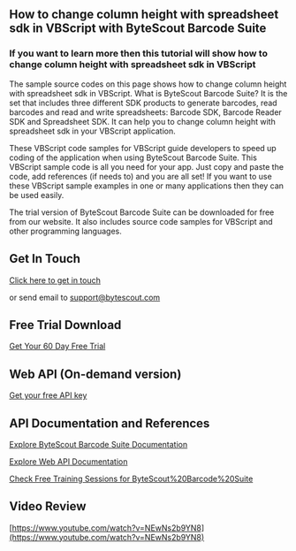 ## How to change column height with spreadsheet sdk in VBScript with ByteScout Barcode Suite

### If you want to learn more then this tutorial will show how to change column height with spreadsheet sdk in VBScript

The sample source codes on this page shows how to change column height with spreadsheet sdk in VBScript. What is ByteScout Barcode Suite? It is the set that includes three different SDK products to generate barcodes, read barcodes and read and write spreadsheets: Barcode SDK, Barcode Reader SDK and Spreadsheet SDK. It can help you to change column height with spreadsheet sdk in your VBScript application.

 These VBScript code samples for VBScript guide developers to speed up coding of the application when using ByteScout Barcode Suite. This VBScript sample code is all you need for your app. Just copy and paste the code, add references (if needs to) and you are all set! If you want to use these VBScript sample examples in one or many applications then they can be used easily.

The trial version of ByteScout Barcode Suite can be downloaded for free from our website. It also includes source code samples for VBScript and other programming languages.

## Get In Touch

[Click here to get in touch](https://bytescout.zendesk.com/hc/en-us/requests/new?subject=ByteScout%20Barcode%20Suite%20Question)

or send email to [support@bytescout.com](mailto:support@bytescout.com?subject=ByteScout%20Barcode%20Suite%20Question) 

## Free Trial Download

[Get Your 60 Day Free Trial](https://bytescout.com/download/web-installer?utm_source=github-readme)

## Web API (On-demand version)

[Get your free API key](https://pdf.co/documentation/api?utm_source=github-readme)

## API Documentation and References

[Explore ByteScout Barcode Suite Documentation](https://bytescout.com/documentation/index.html?utm_source=github-readme)

[Explore Web API Documentation](https://pdf.co/documentation/api?utm_source=github-readme)

[Check Free Training Sessions for ByteScout%20Barcode%20Suite](https://academy.bytescout.com/)

## Video Review

[https://www.youtube.com/watch?v=NEwNs2b9YN8](https://www.youtube.com/watch?v=NEwNs2b9YN8)